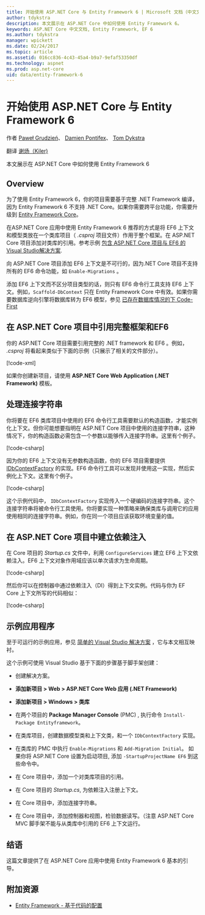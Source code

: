```yaml
---
title: 开始使用 ASP.NET Core 与 Entity Framework 6 | Microsoft 文档（中文文档）
author: tdykstra
description: 本文展示在 ASP.NET Core 中如何使用 Entity Framework 6。
keywords: ASP.NET Core 中文文档, Entity Framework, EF 6
ms.author: tdykstra
manager: wpickett
ms.date: 02/24/2017
ms.topic: article
ms.assetid: 016cc836-4c43-45a4-b9a7-9efaf53350df
ms.technology: aspnet
ms.prod: asp.net-core
uid: data/entity-framework-6
---
```

<!--# Getting started with ASP.NET Core and Entity Framework 6-->
# 开始使用 ASP.NET Core 与 Entity Framework 6

作者 [Paweł Grudzień](https://github.com/pgrudzien12)、 [Damien Pontifex](https://github.com/DamienPontifex)、 [Tom Dykstra](https://github.com/tdykstra)

翻译 [谢炀（Kiler)](https://github.com/kiler398/)  

<!--This article shows how to use Entity Framework 6 in an ASP.NET Core application.-->
本文展示在 ASP.NET Core 中如何使用 Entity Framework 6

<!--## Overview-->
## Overview

<!--To use Entity Framework 6, your project has to compile against the full .NET Framework, as Entity Framework 6 does not support .NET Core. If you need cross-platform features you will need to upgrade to [Entity Framework Core](https://docs.efproject.net).-->
为了使用 Entity Framework 6，你的项目需要基于完整 .NET Framework 编译，因为 Entity Framework 6 不支持 .NET Core。如果你需要跨平台功能，你需要升级到 [Entity Framework Core](https://docs.efproject.net)。

<!--The recommended way to use Entity Framework 6 in an ASP.NET Core application is to put the EF6 context and model classes in a class library project that targets the full framework. Add a reference to the class library from the ASP.NET Core project. See the sample [Visual Studio solution with EF6 and ASP.NET Core projects](https://github.com/aspnet/Docs/tree/master/aspnetcore/data/entity-framework-6/sample/).-->
在ASP.NET Core 应用中使用 Entity Framework 6 推荐的方式是将 EF6 上下文和模型类放在一个类库项目（ *.csproj* 项目文件）作用于整个框架。在 ASP.NET Core 项目添加对类库的引用。参考示例 [包含 ASP.NET Core 项目与 EF6 的Visual Studio解决方案](https://github.com/aspnet/Docs/tree/master/aspnetcore/data/entity-framework-6/sample/).


<!--You can't put an EF6 context in an ASP.NET Core project because .NET Core projects don't support all of the functionality that EF6 commands such as *Enable-Migrations* require.-->
向  ASP.NET Core 项目添加 EF6 上下文是不可行的，因为.NET Core 项目不支持所有的 EF6 命令功能，如 `Enable-Migrations` 。


<!--Regardless of project type in which you locate your EF6 context, only EF6 command-line tools work with an EF6 context. For example, `Scaffold-DbContext` is only available in Entity Framework Core. If you need to do reverse engineering of a database into an EF6 model, see [Code First to an Existing Database](https://msdn.microsoft.com/en-us/jj200620).-->
添加 EF6 上下文而不区分项目类型的话，则只有 EF6 命令行工具支持 EF6 上下文。例如，`Scaffold-DbContext` 只在 Entity Framework Core 中有效。如果你需要数据库逆向引擎将数据库转为 EF6 模型，参见 [已存在数据库情况的下 Code-First](https://msdn.microsoft.com/en-us/jj200620)


<!--## Reference full framework and EF6 in the ASP.NET Core project-->
## 在 ASP.NET Core 项目中引用完整框架和EF6

<!--Your ASP.NET Core project needs to reference the full .NET framework and EF6. For example, the *.csproj* file of your ASP.NET Core project will look similar to the following example (only relevant parts of the file are shown).-->
你的  ASP.NET Core  项目需要引用完整的 .NET framework 和 EF6 。例如， *.csproj* 将看起来类似于下面的示例（只展示了相关的文件部分）。

[!code-xml[](entity-framework-6/sample/MVCCore/MVCCore.csproj?range=3-9&highlight=2)]

<!--If you’re creating a new project, use the **ASP.NET Core Web Application (.NET Framework)** template.-->
如果你创建新项目，请使用 **ASP.NET Core Web Application (.NET Framework)** 模板。

<!--## Handle connection strings-->
## 处理连接字符串

<!--The EF6 command-line tools that you'll use in the EF6 class library project require a default constructor so they can instantiate the context. But you'll probably want to specify the connection string to use in the ASP.NET Core project, in which case your context constructor must have a parameter that lets you pass in the connection string. Here's an example.-->
你将要在 EF6 类库项目中使用的 EF6 命令行工具需要默认的构造函数，才能实例化上下文。但你可能想要指明在 ASP.NET Core 项目中使用的连接字符串，这种情况下，你的构造函数必需包含一个参数以能够传入连接字符串。这里有个例子。


[!code-csharp[](entity-framework-6/sample/EF6/SchoolContext.cs?name=snippet_Constructor)]

<!--Since your EF6 context doesn't have a parameterless constructor, your EF6 project has to provide an implementation of [IDbContextFactory](https://msdn.microsoft.com/library/hh506876). The EF6 command-line tools will find and use that implementation so they can instantiate the context. Here's an example.、-->
因为你的 EF6 上下文没有无参数构造函数，你的 EF6 项目需要提供 [IDbContextFactory](https://msdn.microsoft.com/library/hh506876) 的实现。EF6 命令行工具可以发现并使用这一实现，然后实例化上下文。这里有个例子。


[!code-csharp[](entity-framework-6/sample/EF6/SchoolContextFactory.cs?name=snippet_IDbContextFactory)]

<!--In this sample code, the `IDbContextFactory` implementation passes in a hard-coded connection string. This is the connection string that the command-line tools will use. You'll want to implement a strategy to ensure that the class library uses the same connection string that the calling application uses. For example, you could get the value from an environment variable in both projects.-->
这个示例代码中， `IDbContextFactory` 实现传入一个硬编码的连接字符串。这个连接字符串将被命令行工具使用。你将要实现一种策略来确保类库与调用它的应用使用相同的连接字符串。例如，你在同一个项目应该获取环境变量的值。


<!--## Set up dependency injection in the ASP.NET Core project-->
## 在 ASP.NET Core 项目中建立依赖注入

<!--In the Core project's *Startup.cs* file, set up the EF6 context for dependency injection (DI) in `ConfigureServices`. EF context objects should be scoped for a per-request lifetime.-->
在 Core 项目的 *Startup.cs* 文件中，利用 `ConfigureServices` 建立 EF6 上下文依赖注入。EF6 上下文对象作用域应该以单次请求为生命周期。

[!code-csharp[](entity-framework-6/sample/MVCCore/Startup.cs?name=snippet_ConfigureServices&highlight=5)]

<!--You can then get an instance of the context in your controllers by using DI. The code is similar to what you'd write for an EF Core context:-->
然后你可以在控制器中通过依赖注入（DI）得到上下文实例。代码与你为 EF Core 上下文所写的代码相似：

[!code-csharp[](entity-framework-6/sample/MVCCore/Controllers/StudentsController.cs?name=snippet_ContextInController)]

<!--## Sample application-->
## 示例应用程序

<!--For a working sample application, see the [sample Visual Studio solution](https://github.com/aspnet/Docs/tree/master/aspnetcore/data/entity-framework-6/sample/) that accompanies this article.-->
至于可运行的示例应用，参见  [简单的 Visual Studio 解决方案](https://github.com/aspnet/Docs/tree/master/aspnetcore/data/entity-framework-6/sample/)  ，它与本文相互映衬。

<!--This sample can be created from scratch by the following steps in Visual Studio:-->
这个示例可使用 Visual Studio 基于下面的步骤基于脚手架创建：

<!--* Create a solution.-->
* 创建解决方案。

<!--* **Add New Project > Web > ASP.NET Core Web Application (.NET Framework)**-->
* **添加新项目 > Web > ASP.NET Core Web 应用 (.NET Framework)**

<!--* **Add New Project > Windows Classic Desktop > Class Library (.NET Framework)**-->
* **添加新项目 > Windows > 类库**

<!--* In **Package Manager Console** (PMC) for both projects, run the command `Install-Package Entityframework`.-->
* 在两个项目的 **Package Manager Console** (PMC) , 执行命令  `Install-Package Entityframework`。

<!--* In the class library project, create data model classes and a context class, and an implementation of `IDbContextFactory`.-->
* 在类库项目，创建数据模型类和上下文类，和一个 `IDbContextFactory` 实现。

<!--* In PMC for the class library project, run the commands `Enable-Migrations` and `Add-Migration Initial`. If you have set the ASP.NET Core project as the startup project, add `-StartupProjectName EF6` to these commands.-->
* 在类库的 PMC 中执行 `Enable-Migrations` 和 `Add-Migration Initial`。 如果你将 ASP.NET Core 设置为启动项目, 添加 `-StartupProjectName EF6` 到这些命令中。

<!--* In the Core project, add a project reference to the class library project.-->
* 在 Core 项目中，添加一个对类库项目的引用。

<!--* In the Core project, in *Startup.cs*, register the context for DI.-->
* 在 Core 项目的 *Startup.cs*, 为依赖注入注册上下文。

<!--* In the Core project, in *appsettings.json*, add the connection string.-->
* 在 Core 项目中，添加连接字符串。

<!--* In the Core project, add a controller and view(s) to verify that you can read and write data. (Note that ASP.NET Core MVC scaffolding won't work with the EF6 context referenced from the class library.)-->
* 在 Core 项目中，添加控制器和视图，检验数据读写。（注意 ASP.NET Core MVC 脚手架不能与从类库中引用的 EF6 上下文运行。

<!--## Summary-->
## 结语

<!--This article has provided basic guidance for using Entity Framework 6 in an ASP.NET Core application.-->
这篇文章提供了在 ASP.NET Core 应用中使用 Entity Framework 6 基本的引导。

<!--## Additional Resources-->
## 附加资源

<!--* [Entity Framework - Code-Based Configuration](https://msdn.microsoft.com/en-us/data/jj680699.aspx)-->
* [Entity Framework - 基于代码的配置](https://msdn.microsoft.com/en-us/data/jj680699.aspx)

